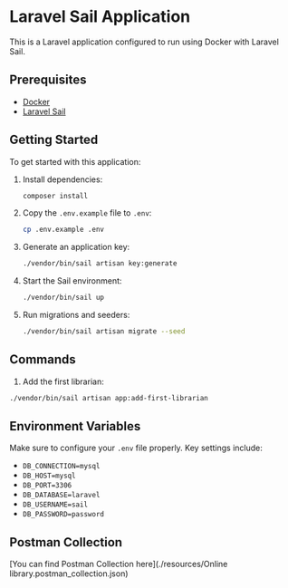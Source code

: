 # Laravel Sail Application

This is a Laravel application configured to run using Docker with Laravel Sail.
## Prerequisites

- [Docker](https://www.docker.com/get-started)
- [Laravel Sail](https://laravel.com/docs/11.x/sail)

## Getting Started

To get started with this application:


1. Install dependencies:

    ```bash
   composer install
    ```

2. Copy the `.env.example` file to `.env`:

    ```bash
    cp .env.example .env
    ```

3. Generate an application key:

    ```bash
    ./vendor/bin/sail artisan key:generate
    ```

4. Start the Sail environment:

    ```bash
    ./vendor/bin/sail up
    ```

5. Run migrations and seeders:

    ```bash
    ./vendor/bin/sail artisan migrate --seed
    ```
## Commands
1. Add the first librarian:

```bash
./vendor/bin/sail artisan app:add-first-librarian
```

## Environment Variables

Make sure to configure your `.env` file properly. Key settings include:

- `DB_CONNECTION=mysql`
- `DB_HOST=mysql`
- `DB_PORT=3306`
- `DB_DATABASE=laravel`
- `DB_USERNAME=sail`
- `DB_PASSWORD=password`

## Postman Collection

[You can find Postman Collection here](./resources/Online library.postman_collection.json)
